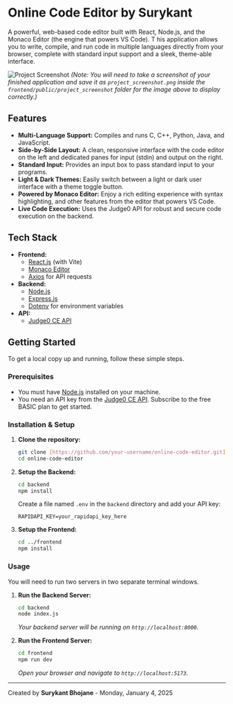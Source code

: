 # Online Code Editor by Surykant

A powerful, web-based code editor built with React, Node.js, and the Monaco Editor (the engine that powers VS Code). T
his application allows you to write, compile, and run code in multiple languages directly from your browser, complete with standard input support and a sleek, theme-able interface.

![Project Screenshot](./frontend/public/project_screenshot/project_screenshot.png)
*(Note: You will need to take a screenshot of your finished application and save it as `project_screenshot.png` 
inside the `frontend/public/project_screenshot` folder for the image above to display correctly.)*

## Features

- **Multi-Language Support:** Compiles and runs C, C++, Python, Java, and JavaScript.
- **Side-by-Side Layout:** A clean, responsive interface with the code editor on the left and dedicated panes for input (stdin) and output on the right.
- **Standard Input:** Provides an input box to pass standard input to your programs.
- **Light & Dark Themes:** Easily switch between a light or dark user interface with a theme toggle button.
- **Powered by Monaco Editor:** Enjoy a rich editing experience with syntax highlighting, and other features from the editor that powers VS Code.
- **Live Code Execution:** Uses the Judge0 API for robust and secure code execution on the backend.

## Tech Stack

- **Frontend:**
  - [React.js](https://reactjs.org/) (with Vite)
  - [Monaco Editor](https://microsoft.github.io/monaco-editor/)
  - [Axios](https://axios-http.com/) for API requests
- **Backend:**
  - [Node.js](https://nodejs.org/)
  - [Express.js](https://expressjs.com/)
  - [Dotenv](https://www.npmjs.com/package/dotenv) for environment variables
- **API:**
  - [Judge0 CE API](https://rapidapi.com/judge0-official/api/judge0-ce)

## Getting Started

To get a local copy up and running, follow these simple steps.

### Prerequisites

- You must have [Node.js](https://nodejs.org/) installed on your machine.
- You need an API key from the [Judge0 CE API](https://rapidapi.com/judge0-official/api/judge0-ce). Subscribe to the free BASIC plan to get started.

### Installation & Setup

1.  **Clone the repository:**
    ```sh
    git clone [https://github.com/your-username/online-code-editor.git](https://github.com/your-username/online-code-editor.git)
    cd online-code-editor
    ```

2.  **Setup the Backend:**
    ```sh
    cd backend
    npm install
    ```
    Create a file named `.env` in the `backend` directory and add your API key:
    ```
    RAPIDAPI_KEY=your_rapidapi_key_here
    ```

3.  **Setup the Frontend:**
    ```sh
    cd ../frontend
    npm install
    ```

### Usage

You will need to run two servers in two separate terminal windows.

1.  **Run the Backend Server:**
    ```sh
    cd backend
    node index.js
    ```
    *Your backend server will be running on `http://localhost:8000`.*

2.  **Run the Frontend Server:**
    ```sh
    cd frontend
    npm run dev
    ```
    *Open your browser and navigate to `http://localhost:5173`.*

---

Created by **Surykant Bhojane** - Monday, January 4, 2025

